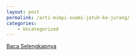```yaml
---
layout: post
permalink: /arti-mimpi-suami-jatuh-ke-jurang/
categories:
    - Uncategorized
---
```


[Baca Selengkapnya](/04)